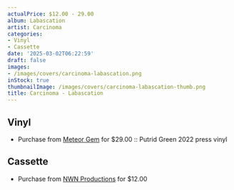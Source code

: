 ```yaml
---
actualPrice: $12.00 - 29.00
album: Labascation
artist: Carcinoma
categories:
- Vinyl
- Cassette
date: '2025-03-02T06:22:59'
draft: false
images:
- /images/covers/carcinoma-labascation.png
inStock: true
thumbnailImage: /images/covers/carcinoma-labascation-thumb.png
title: Carcinoma - Labascation
---
```


## Vinyl
* Purchase from [Meteor Gem](https://meteor-gem.com/products/carcinoma-labascation-lp) for $29.00 :: Putrid Green 2022 press vinyl
## Cassette
* Purchase from [NWN Productions](http://shop.nwnprod.com/index.php?route=product/product&path=73&product_id=15544&sort=pd.name&order=ASC) for $12.00
